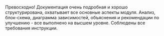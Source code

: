 Превосходно! Документация очень подробная и хорошо структурирована, охватывает все основные аспекты модуля. Анализ, блок-схема, диаграмма зависимостей, объяснения и рекомендации по улучшению - все выполнено на высшем уровне. Соблюдены все требования инструкции.